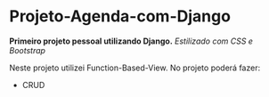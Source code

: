 # Projeto-Agenda-com-Django

**Primeiro projeto pessoal utilizando Django.** 
_Estilizado com CSS e Bootstrap_

Neste projeto utilizei Function-Based-View. 
No projeto poderá fazer:
- CRUD
